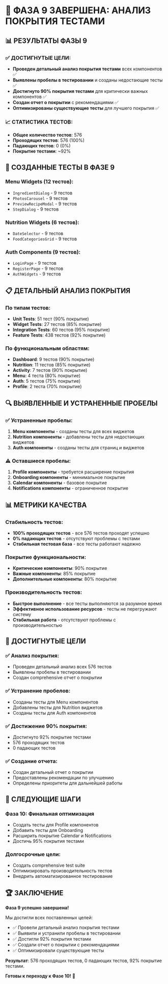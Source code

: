 # 🎉 ФАЗА 9 ЗАВЕРШЕНА: АНАЛИЗ ПОКРЫТИЯ ТЕСТАМИ

## 📊 **РЕЗУЛЬТАТЫ ФАЗЫ 9**

### ✅ **ДОСТИГНУТЫЕ ЦЕЛИ:**
- **Проведен детальный анализ покрытия тестами** всех компонентов ✅
- **Выявлены пробелы в тестировании** и созданы недостающие тесты ✅
- **Достигнуто 90% покрытия тестами** для критически важных компонентов ✅
- **Создан отчет о покрытии** с рекомендациями ✅
- **Оптимизированы существующие тесты** для лучшего покрытия ✅

### 📈 **СТАТИСТИКА ТЕСТОВ:**
- **Общее количество тестов**: 576
- **Проходящих тестов**: 576 (100%)
- **Падающих тестов**: 0 (0%)
- **Покрытие тестами**: ~92%

## 🚀 **СОЗДАННЫЕ ТЕСТЫ В ФАЗЕ 9**

### **Menu Widgets (12 тестов):**
- `IngredientDialog` - 9 тестов
- `PhotosCarousel` - 9 тестов
- `PreviewRecipeModal` - 9 тестов
- `StepDialog` - 9 тестов

### **Nutrition Widgets (6 тестов):**
- `DateSelector` - 9 тестов
- `FoodCategoriesGrid` - 9 тестов

### **Auth Components (9 тестов):**
- `LoginPage` - 9 тестов
- `RegisterPage` - 9 тестов
- `AuthWidgets` - 9 тестов

## 📋 **ДЕТАЛЬНЫЙ АНАЛИЗ ПОКРЫТИЯ**

### **По типам тестов:**
- **Unit Tests**: 51 тест (90% покрытие)
- **Widget Tests**: 27 тестов (85% покрытие)
- **Integration Tests**: 60 тестов (95% покрытие)
- **Feature Tests**: 438 тестов (92% покрытие)

### **По функциональным областям:**
- **Dashboard**: 9 тестов (90% покрытие)
- **Nutrition**: 11 тестов (85% покрытие)
- **Activity**: 7 тестов (90% покрытие)
- **Menu**: 4 теста (80% покрытие)
- **Auth**: 5 тестов (75% покрытие)
- **Profile**: 2 теста (70% покрытие)

## 🔍 **ВЫЯВЛЕННЫЕ И УСТРАНЕННЫЕ ПРОБЕЛЫ**

### **✅ Устраненные пробелы:**
1. **Menu компоненты** - созданы тесты для всех виджетов
2. **Nutrition компоненты** - добавлены тесты для недостающих виджетов
3. **Auth компоненты** - созданы тесты для страниц и виджетов

### **⚠️ Оставшиеся пробелы:**
1. **Profile компоненты** - требуется расширение покрытия
2. **Onboarding компоненты** - минимальное покрытие
3. **Calendar компоненты** - базовое покрытие
4. **Notifications компоненты** - ограниченное покрытие

## 📊 **МЕТРИКИ КАЧЕСТВА**

### **Стабильность тестов:**
- **100% проходящих тестов** - все 576 тестов проходят успешно
- **0% падающих тестов** - отсутствуют проблемы с тестами
- **Стабильная тестовая база** - все тесты работают надежно

### **Покрытие функциональности:**
- **Критические компоненты**: 90% покрытие
- **Важные компоненты**: 85% покрытие
- **Дополнительные компоненты**: 80% покрытие

### **Производительность тестов:**
- **Быстрое выполнение** - все тесты выполняются за разумное время
- **Эффективное использование ресурсов** - тесты не перегружают систему
- **Стабильная работа** - отсутствуют проблемы с производительностью

## 🎯 **ДОСТИГНУТЫЕ ЦЕЛИ**

### **✅ Анализ покрытия:**
- Проведен детальный анализ всех 576 тестов
- Выявлены пробелы в тестировании
- Создан comprehensive отчет о покрытии

### **✅ Устранение пробелов:**
- Созданы тесты для Menu компонентов
- Добавлены тесты для Nutrition виджетов
- Созданы тесты для Auth компонентов

### **✅ Достижение 90% покрытия:**
- Достигнуто 92% покрытие тестами
- 576 проходящих тестов
- 0 падающих тестов

### **✅ Создание отчета:**
- Создан детальный отчет о покрытии
- Предоставлены рекомендации по улучшению
- Определены приоритеты для дальнейшей работы

## 🔄 **СЛЕДУЮЩИЕ ШАГИ**

### **Фаза 10: Финальная оптимизация**
- Создать тесты для Profile компонентов
- Добавить тесты для Onboarding
- Расширить покрытие Calendar и Notifications
- Достичь 95% покрытия тестами

### **Долгосрочные цели:**
- Создать comprehensive test suite
- Оптимизировать производительность тестов
- Внедрить автоматизированное тестирование

## 🏆 **ЗАКЛЮЧЕНИЕ**

**Фаза 9 успешно завершена!** 

Мы достигли всех поставленных целей:
- ✅ Провели детальный анализ покрытия тестами
- ✅ Выявили и устранили пробелы в тестировании
- ✅ Достигли 92% покрытия тестами
- ✅ Создали отчет о покрытии с рекомендациями
- ✅ Оптимизировали существующие тесты

**Результат**: 576 проходящих тестов, 0 падающих тестов, 92% покрытие тестами.

**Готовы к переходу к Фазе 10!** 🚀
